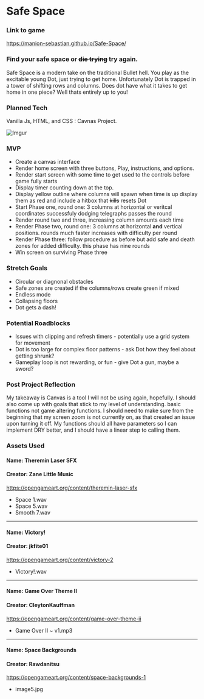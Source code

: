 # **Safe Space**

### Link to game
https://manion-sebastian.github.io/Safe-Space/


### Find your safe space or ~~die trying~~ try again. 

Safe Space is a modern take on the traditional Bullet hell. You play as the excitable young Dot, just trying to get home. Unfortunately Dot is trapped in a tower of shifting rows and columns. Does dot have what it takes to get home in one piece? Well thats entirely up to you! 

### Planned Tech

Vanilla Js, HTML, and CSS : Cavnas Project.

![Imgur](https://i.imgur.com/pOwvS0P.png)

### **MVP**
* Create a canvas interface
* Render home screen with three buttons, Play, instructions, and options.
* Render start screen with some time to get used to the controls before game fully starts 
* Display timer counting down at the top. 
* Display yellow outline where columns will spawn when time is up display them as red and include a hitbox that ~~kills~~ resets Dot
* Start Phase one, round one: 3 columns at horizontal or veritcal coordinates successfuly dodging telegraphs passes the round
* Render round two and three, increasing column amounts each time
* Render Phase two, round one: 3 columns at horizontal **and** vertical positions. rounds much faster increases with difficulty per round
* Render Phase three: follow procedure as before but add safe and death zones for added difficulty. this phase has nine rounds
* Win screen on surviving Phase three

### **Stretch Goals**
* Circular or diagnonal obstacles
* Safe zones are created if the columns/rows create green if mixed
* Endless mode
* Collapsing floors 
* Dot gets a dash!

### **Potential Roadblocks** 
* Issues with clipping and refresh timers - potentially use a grid system for movement
* Dot is too large for complex floor patterns - ask Dot how they feel about getting shrunk?
* Gameplay loop is not rewarding, or fun - give Dot a gun, maybe a sword? 

### **Post Project Reflection** 
My takeaway is Canvas is a tool I will not be using again, hopefully. I should also come up with goals that stick to my level of understanding. basic functions not game altering functions. I should need to make sure from the beginning that my screen zoom is not currently on, as that created an issue upon turning it off. My functions should all have parameters so I can implement DRY better, and I should have a linear step to calling them. 

### **Assets Used**

#### Name: Theremin Laser SFX
#### Creator: Zane Little Music
https://opengameart.org/content/theremin-laser-sfx
* Space 1.wav
* Space 5.wav
* Smooth 7.wav
---
#### Name: Victory!
#### Creator: jkfite01
https://opengameart.org/content/victory-2
* Victory!.wav
---
#### Name: Game Over Theme II
#### Creator: CleytonKauffman
https://opengameart.org/content/game-over-theme-ii
* Game Over II ~ v1.mp3
---
#### Name: Space Backgrounds
#### Creator: Rawdanitsu
https://opengameart.org/content/space-backgrounds-1
* image5.jpg


